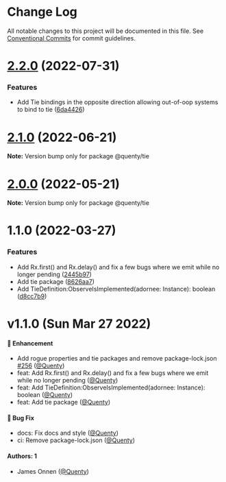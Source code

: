 # Change Log

All notable changes to this project will be documented in this file.
See [Conventional Commits](https://conventionalcommits.org) for commit guidelines.

# [2.2.0](https://github.com/Quenty/NevermoreEngine/compare/@quenty/tie@2.1.0...@quenty/tie@2.2.0) (2022-07-31)


### Features

* Add Tie bindings in the opposite direction allowing out-of-oop systems to bind to tie ([6da4426](https://github.com/Quenty/NevermoreEngine/commit/6da4426bb47c9b88e099c461258163f8b26ee4b3))





# [2.1.0](https://github.com/Quenty/NevermoreEngine/compare/@quenty/tie@2.0.0...@quenty/tie@2.1.0) (2022-06-21)

**Note:** Version bump only for package @quenty/tie





# [2.0.0](https://github.com/Quenty/NevermoreEngine/compare/@quenty/tie@1.1.0...@quenty/tie@2.0.0) (2022-05-21)

**Note:** Version bump only for package @quenty/tie





# 1.1.0 (2022-03-27)


### Features

* Add Rx.first() and Rx.delay() and fix a few bugs where we emit while no longer pending ([2445b97](https://github.com/Quenty/NevermoreEngine/commit/2445b97a8478590196fdfb5b8fd8121d81a0a5a8))
* Add tie package ([8626aa7](https://github.com/Quenty/NevermoreEngine/commit/8626aa775cfaf20cef0d50e6f89aa64bf6a68e55))
* Add TieDefinition:ObserveIsImplemented(adornee: Instance): boolean ([d8cc7b9](https://github.com/Quenty/NevermoreEngine/commit/d8cc7b9616d92f9abda33a96774f4779da792fc8))





# v1.1.0 (Sun Mar 27 2022)

#### 🚀 Enhancement

- Add rogue properties and tie packages and remove package-lock.json [#256](https://github.com/Quenty/NevermoreEngine/pull/256) ([@Quenty](https://github.com/Quenty))
- feat: Add Rx.first() and Rx.delay() and fix a few bugs where we emit while no longer pending ([@Quenty](https://github.com/Quenty))
- feat: Add TieDefinition:ObserveIsImplemented(adornee: Instance): boolean ([@Quenty](https://github.com/Quenty))
- feat: Add tie package ([@Quenty](https://github.com/Quenty))

#### 🐛 Bug Fix

- docs: Fix docs and style ([@Quenty](https://github.com/Quenty))
- ci: Remove package-lock.json ([@Quenty](https://github.com/Quenty))

#### Authors: 1

- James Onnen ([@Quenty](https://github.com/Quenty))
